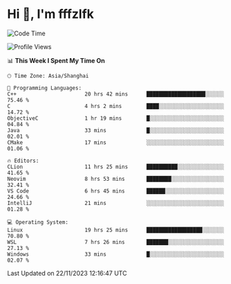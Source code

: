 # Hi 👋, I'm fffzlfk

<!--START_SECTION:waka-->
![Code Time](http://img.shields.io/badge/Code%20Time-602%20hrs%2035%20mins-blue)

![Profile Views](http://img.shields.io/badge/Profile%20Views-0-blue)

📊 **This Week I Spent My Time On** 

```text
🕑︎ Time Zone: Asia/Shanghai

💬 Programming Languages: 
C++                      20 hrs 42 mins      ███████████████████░░░░░░   75.46 % 
C                        4 hrs 2 mins        ████░░░░░░░░░░░░░░░░░░░░░   14.72 % 
ObjectiveC               1 hr 19 mins        █░░░░░░░░░░░░░░░░░░░░░░░░   04.84 % 
Java                     33 mins             █░░░░░░░░░░░░░░░░░░░░░░░░   02.01 % 
CMake                    17 mins             ░░░░░░░░░░░░░░░░░░░░░░░░░   01.06 % 

🔥 Editors: 
CLion                    11 hrs 25 mins      ██████████░░░░░░░░░░░░░░░   41.65 % 
Neovim                   8 hrs 53 mins       ████████░░░░░░░░░░░░░░░░░   32.41 % 
VS Code                  6 hrs 45 mins       ██████░░░░░░░░░░░░░░░░░░░   24.66 % 
IntelliJ                 21 mins             ░░░░░░░░░░░░░░░░░░░░░░░░░   01.28 % 

💻 Operating System: 
Linux                    19 hrs 25 mins      ██████████████████░░░░░░░   70.80 % 
WSL                      7 hrs 26 mins       ███████░░░░░░░░░░░░░░░░░░   27.13 % 
Windows                  33 mins             █░░░░░░░░░░░░░░░░░░░░░░░░   02.07 % 
```


 Last Updated on 22/11/2023 12:16:47 UTC
<!--END_SECTION:waka-->
